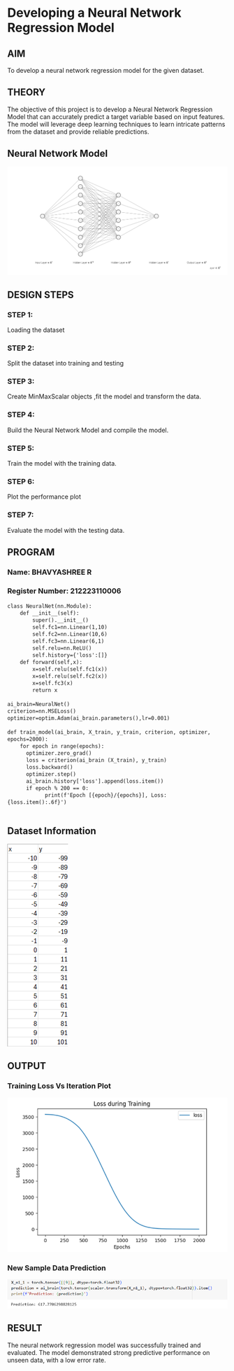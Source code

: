 # Developing a Neural Network Regression Model

## AIM

To develop a neural network regression model for the given dataset.

## THEORY

The objective of this project is to develop a Neural Network Regression Model that can accurately predict a target variable based on input features. The model will leverage deep learning techniques to learn intricate patterns from the dataset and provide reliable predictions.

## Neural Network Model

![alt text](image-3.png)

## DESIGN STEPS

### STEP 1:

Loading the dataset

### STEP 2:

Split the dataset into training and testing

### STEP 3:

Create MinMaxScalar objects ,fit the model and transform the data.

### STEP 4:

Build the Neural Network Model and compile the model.

### STEP 5:

Train the model with the training data.

### STEP 6:

Plot the performance plot

### STEP 7:

Evaluate the model with the testing data.

## PROGRAM
### Name: BHAVYASHREE R
### Register Number: 212223110006
```
class NeuralNet(nn.Module):
    def __init__(self):
        super().__init__()
        self.fc1=nn.Linear(1,10)
        self.fc2=nn.Linear(10,6)
        self.fc3=nn.Linear(6,1)
        self.relu=nn.ReLU()
        self.history={'loss':[]}
    def forward(self,x):
        x=self.relu(self.fc1(x))
        x=self.relu(self.fc2(x))
        x=self.fc3(x)
        return x

ai_brain=NeuralNet()
criterion=nn.MSELoss()
optimizer=optim.Adam(ai_brain.parameters(),lr=0.001)

def train_model(ai_brain, X_train, y_train, criterion, optimizer, epochs=2000):
    for epoch in range(epochs):
      optimizer.zero_grad()
      loss = criterion(ai_brain (X_train), y_train)
      loss.backward()
      optimizer.step()
      ai_brain.history['loss'].append(loss.item())
      if epoch % 200 == 0:
            print(f'Epoch [{epoch}/{epochs}], Loss: {loss.item():.6f}')


```
## Dataset Information

![alt text](image.png)

## OUTPUT

### Training Loss Vs Iteration Plot

![alt text](image-1.png)

### New Sample Data Prediction

![alt text](image-2.png)

## RESULT

The neural network regression model was successfully trained and evaluated. The model demonstrated strong predictive performance on unseen data, with a low error rate.
